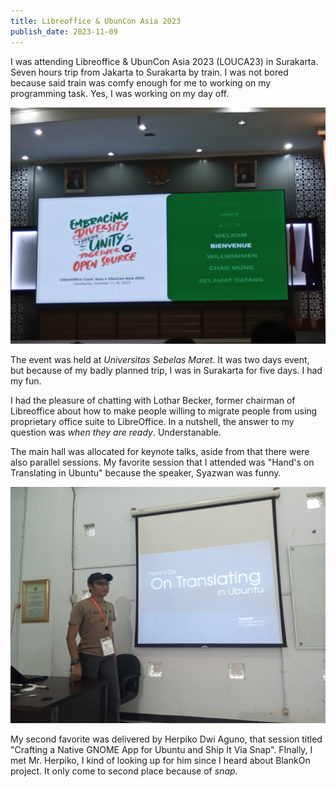 ```yaml
---
title: Libreoffice & UbunCon Asia 2023
publish_date: 2023-11-09
---
```


I was attending Libreoffice & UbunCon Asia 2023 (LOUCA23) in Surakarta. Seven hours trip from Jakarta to Surakarta by train. I was not bored because said train was comfy enough for me to working on my programming task. Yes, I was working on my day off.

![20231007_082053.jpg](https://github.com/iklabib/blog/blob/main/images/20231007_082053.jpg?raw=true)

The event was held at *Universitas Sebelas Maret*. It was two days event, but because of my badly planned trip, I was in Surakarta for five days. I had my fun.

I had the pleasure of chatting with Lothar Becker, former chairman of Libreoffice about how to make people willing to migrate people from using proprietary office suite to LibreOffice. In a nutshell, the answer to my question was *when they are ready*. Understanable.

The main hall was allocated for keynote talks, aside from that there were also parallel sessions. My favorite session that I attended was "Hand's on Translating in Ubuntu" because the speaker, Syazwan was funny. 

![20231007_135253.jpg](https://github.com/iklabib/blog/blob/main/images/20231007_135253.jpg?raw=true)

My second favorite was delivered by Herpiko Dwi Aguno, that session titled "Crafting a Native GNOME App for Ubuntu and Ship It Via Snap". FInally, I met Mr. Herpiko, I kind of looking up for him since I heard about BlankOn project. It only come to second place because of *snap*. 
